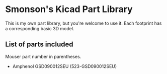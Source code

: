 # Smonson's Kicad Part Library

This is my own part library, but you're welcome to use it. Each footprint has a corresponding basic 3D model.

## List of parts included

Mouser part number in parentheses.

- Amphenol GSD090012SEU (523-GSD090012SEU)

